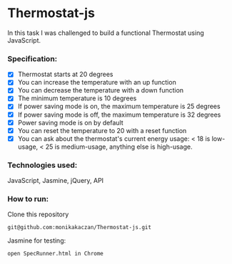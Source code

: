 # Thermostat-js

In this task I was challenged to build a functional Thermostat using JavaScript. 

### Specification:

- [x] Thermostat starts at 20 degrees
- [x] You can increase the temperature with an up function
- [x] You can decrease the temperature with a down function
- [x] The minimum temperature is 10 degrees
- [x] If power saving mode is on, the maximum temperature is 25 degrees
- [x] If power saving mode is off, the maximum temperature is 32 degrees
- [x] Power saving mode is on by default
- [x] You can reset the temperature to 20 with a reset function
- [x] You can ask about the thermostat's current energy usage: < 18 is low-usage, < 25 is medium-usage, anything else is high-usage.

### Technologies used:
JavaScript, Jasmine, jQuery, API

### How to run: 
Clone this repository <br>
```
git@github.com:monikakaczan/Thermostat-js.git
```
Jasmine for testing:
```
open SpecRunner.html in Chrome
```

